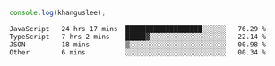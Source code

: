 ```js
console.log(khanguslee);
```

<!--START_SECTION:waka-->

```text
JavaScript   24 hrs 17 mins  ███████████████████░░░░░░   76.29 %
TypeScript   7 hrs 2 mins    █████▓░░░░░░░░░░░░░░░░░░░   22.14 %
JSON         18 mins         ▒░░░░░░░░░░░░░░░░░░░░░░░░   00.98 %
Other        6 mins          ░░░░░░░░░░░░░░░░░░░░░░░░░   00.34 %
```

<!--END_SECTION:waka-->

<!--
**khanguslee/khanguslee** is a ✨ _special_ ✨ repository because its `README.md` (this file) appears on your GitHub profile.

Here are some ideas to get you started:

- 🔭 I’m currently working on ...
- 🌱 I’m currently learning ...
- 👯 I’m looking to collaborate on ...
- 🤔 I’m looking for help with ...
- 💬 Ask me about ...
- 📫 How to reach me: ...
- 😄 Pronouns: ...
- ⚡ Fun fact: ...
-->
